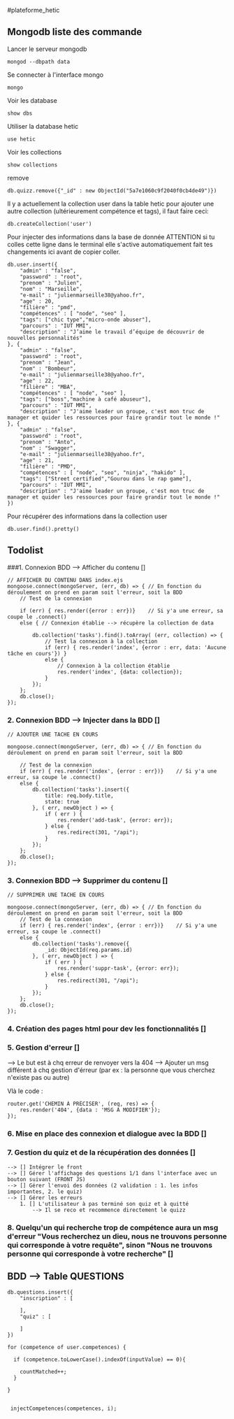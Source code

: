 #plateforme_hetic

## Mongodb liste des commande

Lancer le serveur mongodb
```
mongod --dbpath data
```

Se connecter à l'interface mongo
```
mongo
```
Voir les database
```
show dbs
```

Utiliser la database hetic
```
use hetic
```
Voir les collections
```
show collections
```

remove
```
db.quizz.remove({"_id" : new ObjectId("5a7e1060c9f2040f0cb4de49")})
```

Il y a actuellement la collection user dans la table hetic pour ajouter une autre collection (ultérieurement compétence et tags), il faut faire ceci:
```
db.createCollection('user')
```

Pour injecter des informations dans la base de donnée ATTENTION si tu colles cette ligne dans le terminal elle s'active automatiquement fait tes changements ici avant de copier coller.
```
db.user.insert({ 
    "admin" : "false",
    "password" : "root",
    "prenom" : "Julien",
    "nom" : "Marseille",
    "e-mail" : "julienmarseille38@yahoo.fr",
    "age" : 20,
    "filière" : "pmd",
    "compétences" : [ "node", "seo" ],
    "tags": ["chic type","micro-onde abuser"],
    "parcours" : "IUT MMI",
    "description" : "J’aime le travail d’équipe de découvrir de nouvelles personnalités"
}, { 
    "admin" : "false",
    "password" : "root",
    "prenom" : "Jean",
    "nom" : "Bombeur",
    "e-mail" : "julienmarseille38@yahoo.fr",
    "age" : 22,
    "filière" : "MBA",
    "compétences" : [ "node", "seo" ],
    "tags": ["boss","machine à café abuseur"],
    "parcours" : "IUT MMI",
    "description" : "J'aime leader un groupe, c'est mon truc de manager et quider les ressources pour faire grandir tout le monde !"
}, { 
    "admin" : "false",
    "password" : "root",
    "prenom" : "Anto",
    "nom" : "Swagger",
    "e-mail" : "julienmarseille38@yahoo.fr",
    "age" : 21,
    "filière" : "PMD",
    "compétences" : [ "node", "seo", "ninja", "hakido" ],
    "tags": ["Street certified","Gourou dans le rap game"],
    "parcours" : "IUT MMI",
    "description" : "J'aime leader un groupe, c'est mon truc de manager et quider les ressources pour faire grandir tout le monde !"
})
```

Pour récupérer des informations dans la collection user
```
db.user.find().pretty()
```


## Todolist

###1. Connexion BDD --> Afficher du contenu []
```
// AFFICHER DU CONTENU DANS index.ejs
mongoose.connect(mongoServer, (err, db) => { // En fonction du déroulement on prend en param soit l'erreur, soit la BDD
    // Test de la connexion
        
    if (err) { res.render({error : err})}    // Si y'a une erreur, sa coupe le .connect()
    else { // Connexion établie --> récupère la collection de data

        db.collection('tasks').find().toArray( (err, collection) => {
            // Test la connexion à la collection
            if (err) { res.render('index', {error : err, data: 'Aucune tâche en cours'}) }
            else {
                // Connexion à la collection établie
                res.render('index', {data: collection});
            }
        });
    };
    db.close();
});
```


### 2. Connexion BDD --> Injecter dans la BDD []
```
// AJOUTER UNE TACHE EN COURS

mongoose.connect(mongoServer, (err, db) => { // En fonction du déroulement on prend en param soit l'erreur, soit la BDD
    
    // Test de la connexion
    if (err) { res.render('index', {error : err})}    // Si y'a une erreur, sa coupe le .connect()
    else {
        db.collection('tasks').insert({
            title: req.body.title,
            state: true
        }, ( err, newObject ) => {
            if ( err ) {
                res.render('add-task', {error: err});
            } else {
                res.redirect(301, "/api");
            }
        });
    };
    db.close();
});
```


### 3. Connexion BDD --> Supprimer du contenu []
```
// SUPPRIMER UNE TACHE EN COURS

mongoose.connect(mongoServer, (err, db) => { // En fonction du déroulement on prend en param soit l'erreur, soit la BDD
    // Test de la connexion
    if (err) { res.render('index', {error : err})}    // Si y'a une erreur, sa coupe le .connect()
    else {
        db.collection('tasks').remove({
            _id: ObjectId(req.params.id)
        }, ( err, newObject ) => {
            if ( err ) {
                res.render('suppr-task', {error: err});
            } else {
                res.redirect(301, "/api");
            }
        });
    };
    db.close();
});
```


### 4. Création des pages html pour dev les fonctionnalités []


### 5. Gestion d'erreur []
--> Le but est à chq erreur de renvoyer vers la 404
--> Ajouter un msg différent à chq gestion d'érreur (par ex : la personne que vous cherchez n'existe pas ou autre)

Vlà le code :
```
router.get('CHEMIN À PRÉCISER', (req, res) => { 
    res.render('404', {data : 'MSG À MODIFIER'});
});
```


### 6. Mise en place des connexion et dialogue avec la BDD []


### 7. Gestion du quiz et de la récupération des données []
    --> [] Intégrer le front 
    --> [] Gérer l'affichage des questions 1/1 dans l'interface avec un bouton suivant (FRONT JS)
    --> [] Gérer l'envoi des données (2 validation : 1. les infos importantes, 2. le quiz)
    --> [] Gérer les erreurs
        1. [] L'utilisateur à pas terminé son quiz et à quitté
            --> Il se reco et recommence directement le quizz

### 8. Quelqu'un qui recherche trop de compétence aura un msg d'erreur "Vous recherchez un dieu, nous ne trouvons personne qui corresponde à votre requête", sinon "Nous ne trouvons personne qui corresponde à votre recherche" []




## BDD --> Table QUESTIONS
```
db.questions.insert({ 
    "inscription" : [
        
    ],
    "quiz" : [
        
    ]
})
```

    for (competence of user.competences) {
      
      if (competence.toLowerCase().indexOf(inputValue) == 0){
        
        countMatched++;
      }
    
    }


     injectCompetences(competences, i);
